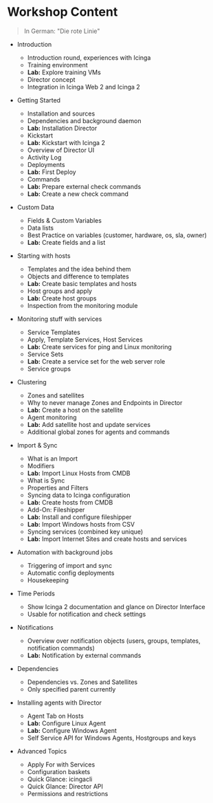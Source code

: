 Workshop Content
================

> In German: "Die rote Linie"

* Introduction
    - Introduction round, experiences with Icinga
    - Training environment
    - **Lab:** Explore training VMs
    - Director concept
    - Integration in Icinga Web 2 and Icinga 2

* Getting Started
    - Installation and sources
    - Dependencies and background daemon
    - **Lab:** Installation Director
    - Kickstart
    - **Lab:** Kickstart with Icinga 2
    - Overview of Director UI
    - Activity Log
    - Deployments
    - **Lab:** First Deploy
    - Commands
    - **Lab:** Prepare external check commands
    - **Lab:** Create a new check command

* Custom Data
    - Fields & Custom Variables
    - Data lists
    - Best Practice on variables (customer, hardware, os, sla, owner)
    - **Lab:** Create fields and a list

* Starting with hosts
    - Templates and the idea behind them
    - Objects and difference to templates
    - **Lab:** Create basic templates and hosts
    - Host groups and apply
    - **Lab:** Create host groups
    - Inspection from the monitoring module

* Monitoring stuff with services
    - Service Templates
    - Apply, Template Services, Host Services
    - **Lab:** Create services for ping and Linux monitoring
    - Service Sets
    - **Lab:** Create a service set for the web server role
    - Service groups

* Clustering
    - Zones and satellites
    - Why to never manage Zones and Endpoints in Director
    - **Lab:** Create a host on the satellite
    - Agent monitoring
    - **Lab:** Add satellite host and update services
    - Additional global zones for agents and commands

<!-- end day 1 ? -->

* Import & Sync
    - What is an Import
    - Modifiers
    - **Lab:** Import Linux Hosts from CMDB
    - What is Sync
    - Properties and Filters
    - Syncing data to Icinga configuration
    - **Lab:** Create hosts from CMDB
    - Add-On: Fileshipper
    - **Lab:** Install and configure fileshipper
    - **Lab:** Import Windows hosts from CSV
    - Syncing services (combined key unique)
    - **Lab:** Import Internet Sites and create hosts and services

* Automation with background jobs
    - Triggering of import and sync
    - Automatic config deployments
    - Housekeeping

* Time Periods
    - Show Icinga 2 documentation and glance on Director Interface
    - Usable for notification and check settings

* Notifications
    - Overview over notification objects (users, groups, templates, notification commands)
    - **Lab:** Notification by external commands

* Dependencies
    - Dependencies vs. Zones and Satellites
    - Only specified parent currently

* Installing agents with Director
    - Agent Tab on Hosts
    - **Lab:** Configure Linux Agent
    - **Lab:** Configure Windows Agent
    - Self Service API for Windows Agents, Hostgroups and keys

* Advanced Topics
    - Apply For with Services
    - Configuration baskets
    - Quick Glance: icingacli
    - Quick Glance: Director API
    - Permissions and restrictions
